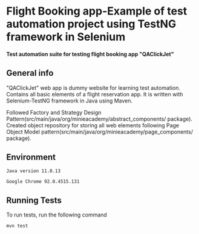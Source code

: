 # Flight Booking app-Example of test automation project using TestNG framework in Selenium
 


#### Test automation suite for testing flight booking app "QAClickJet"

## General info

 "QAClickJet" web app is dummy website for learning test automation.
 Contains all basic elements of a flight reservation app. 
 It is written with Selenium-TestNG framework in Java using Maven.
 
 Followed Factory and Strategy Design Pattern(src/main/java/org/minieacademy/abstract_components/ package).
 Created object repository for storing all web elements following Page Object Model pattern(src/main/java/org/minieacademy/page_components/ package).








## Environment

`Java version 11.0.13`

`Google Chrome 92.0.4515.131`





## Running Tests

To run tests, run the following command

```bash
mvn test
```

   








